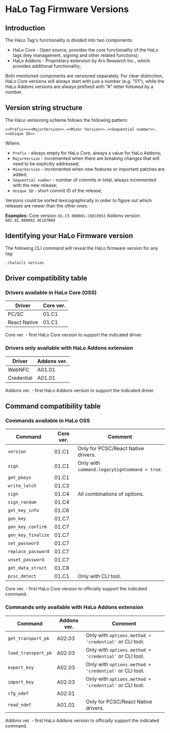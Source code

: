 # HaLo Tag Firmware Versions
## Introduction

The HaLo Tag's functionality is divided into two components:
* HaLo Core - Open source, provides the core functionality of the HaLo tags (key management, signing and other related functions);
* HaLo Addons - Proprietary extension by Arx Research Inc., which provides additional functionality;

Both mentioned components are versioned separately. For clear distinction, HaLo Core versions will always start
with just a number (e.g. "01"), while the HaLo Addons versions are always prefixed with "A" letter followed by a number.

## Version string structure

The HaLo versioning scheme follows the following pattern:

```
<<Prefix>><<MajorVersion>>.<<Minor Version>>.<<Sequential number>>.<<Unique ID>>
```

Where:
* `Prefix` - always empty for HaLo Core, always `A` value for HaLo Addons;
* `MajorVersion` - incremented when there are breaking changes that will need to be explicitly addressed;
* `MinorVersion` - incremented when new features or important patches are added;
* `Sequential number` - number of commits in total, always incremented with the new release;
* `Unique ID` - short commit ID of the release;

Versions could be sorted lexicographically in order to figure out which releases are newer than the other ones.

**Examples:**
Core version: `01.C5.000081.C6EC8952`
Addons version: `A02.01.000092.4E1D7B69`

## Identifying your HaLo Firmware version

The following CLI command will reveal the HaLo firmware version for any tag:

```
./halocli version
```

## Driver compatibility table
### Drivers available in HaLo Core (OSS)

| Driver       | Core ver. |
|--------------|-----------|
| PC/SC        | 01.C1     |
| React Native | 01.C1     |

Core ver. - first HaLo Core version to support the indicated driver.

### Drivers only available with HaLo Addons extension

| Driver       | Addons ver. |
|--------------|-------------|
| WebNFC       | A01.01      |
| Credential   | A01.01      |

Addons ver. - first HaLo Addons version to support the indicated driver.

## Command compatibility table
### Commands available in HaLo OSS

| Command             | Core ver. | Comment                                       |
|---------------------|-----------|-----------------------------------------------|
| `version`           | 01.C1     | Only for PCSC/React Native drivers.           |
| `sign`              | 01.C1     | Only with `command.legacySignCommand = true`. |
| `get_pkeys`         | 01.C1     |                                               | 
| `write_latch`       | 01.C3     |                                               |
| `sign`              | 01.C4     | All combinations of options.                  |
| `sign_random`       | 01.C4     |                                               |
| `get_key_info`      | 01.C6     |                                               |
| `gen_key`           | 01.C7     |                                               |
| `gen_key_confirm`   | 01.C7     |                                               |
| `gen_key_finalize`  | 01.C7     |                                               |
| `set_password`      | 01.C7     |                                               |
| `replace_password`  | 01.C7     |                                               |
| `unset_password`    | 01.C7     |                                               |
| `get_data_struct`   | 01.C8     |                                               |
| `pcsc_detect`       | 01.C1     | Only with CLI tool.                           |

Core ver. - first HaLo Core version to officially support the indicated command.

### Commands only available with HaLo Addons extension

| Command             | Addons ver. | Comment                                                |
|---------------------|-------------|--------------------------------------------------------|
| `get_transport_pk`  | A02.03      | Only with `options.method = 'credential'` or CLI tool. |
| `load_transport_pk` | A02.03      | Only with `options.method = 'credential'` or CLI tool. |
| `export_key`        | A02.03      | Only with `options.method = 'credential'` or CLI tool. |
| `import_key`        | A02.03      | Only with `options.method = 'credential'` or CLI tool. |
| `cfg_ndef`          | A02.01      |                                                        |
| `read_ndef`         | A01.01      | Only for PCSC/React Native drivers.                    |

Addons ver. - first HaLo Addons version to officially support the indicated command.
